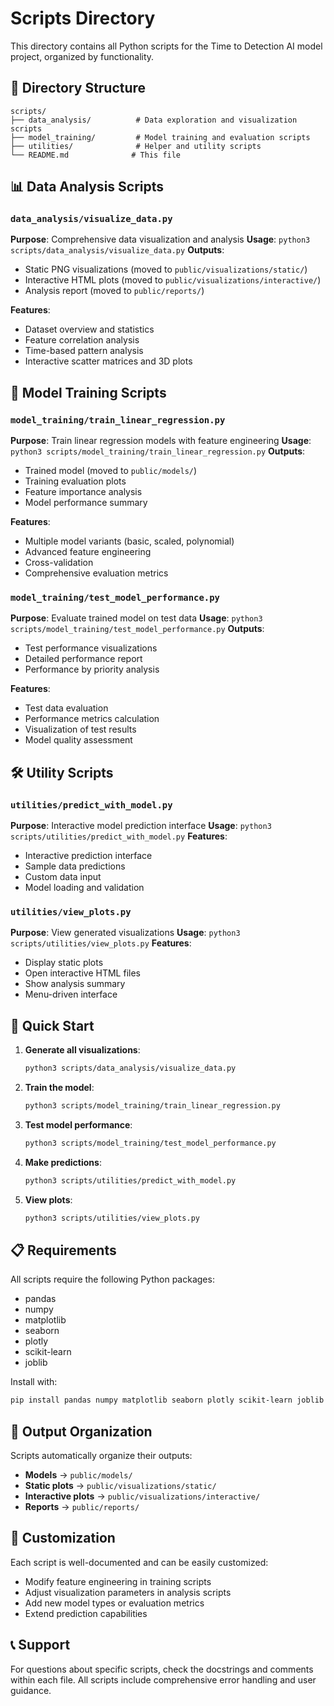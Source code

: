 # Scripts Directory

This directory contains all Python scripts for the Time to Detection AI model project, organized by functionality.

## 📁 Directory Structure

```
scripts/
├── data_analysis/          # Data exploration and visualization scripts
├── model_training/         # Model training and evaluation scripts
├── utilities/              # Helper and utility scripts
└── README.md              # This file
```

## 📊 Data Analysis Scripts

### `data_analysis/visualize_data.py`
**Purpose**: Comprehensive data visualization and analysis
**Usage**: `python3 scripts/data_analysis/visualize_data.py`
**Outputs**:
- Static PNG visualizations (moved to `public/visualizations/static/`)
- Interactive HTML plots (moved to `public/visualizations/interactive/`)
- Analysis report (moved to `public/reports/`)

**Features**:
- Dataset overview and statistics
- Feature correlation analysis
- Time-based pattern analysis
- Interactive scatter matrices and 3D plots

## 🤖 Model Training Scripts

### `model_training/train_linear_regression.py`
**Purpose**: Train linear regression models with feature engineering
**Usage**: `python3 scripts/model_training/train_linear_regression.py`
**Outputs**:
- Trained model (moved to `public/models/`)
- Training evaluation plots
- Feature importance analysis
- Model performance summary

**Features**:
- Multiple model variants (basic, scaled, polynomial)
- Advanced feature engineering
- Cross-validation
- Comprehensive evaluation metrics

### `model_training/test_model_performance.py`
**Purpose**: Evaluate trained model on test data
**Usage**: `python3 scripts/model_training/test_model_performance.py`
**Outputs**:
- Test performance visualizations
- Detailed performance report
- Performance by priority analysis

**Features**:
- Test data evaluation
- Performance metrics calculation
- Visualization of test results
- Model quality assessment

## 🛠️ Utility Scripts

### `utilities/predict_with_model.py`
**Purpose**: Interactive model prediction interface
**Usage**: `python3 scripts/utilities/predict_with_model.py`
**Features**:
- Interactive prediction interface
- Sample data predictions
- Custom data input
- Model loading and validation

### `utilities/view_plots.py`
**Purpose**: View generated visualizations
**Usage**: `python3 scripts/utilities/view_plots.py`
**Features**:
- Display static plots
- Open interactive HTML files
- Show analysis summary
- Menu-driven interface

## 🚀 Quick Start

1. **Generate all visualizations**:
   ```bash
   python3 scripts/data_analysis/visualize_data.py
   ```

2. **Train the model**:
   ```bash
   python3 scripts/model_training/train_linear_regression.py
   ```

3. **Test model performance**:
   ```bash
   python3 scripts/model_training/test_model_performance.py
   ```

4. **Make predictions**:
   ```bash
   python3 scripts/utilities/predict_with_model.py
   ```

5. **View plots**:
   ```bash
   python3 scripts/utilities/view_plots.py
   ```

## 📋 Requirements

All scripts require the following Python packages:
- pandas
- numpy
- matplotlib
- seaborn
- plotly
- scikit-learn
- joblib

Install with:
```bash
pip install pandas numpy matplotlib seaborn plotly scikit-learn joblib
```

## 📁 Output Organization

Scripts automatically organize their outputs:
- **Models** → `public/models/`
- **Static plots** → `public/visualizations/static/`
- **Interactive plots** → `public/visualizations/interactive/`
- **Reports** → `public/reports/`

## 🔧 Customization

Each script is well-documented and can be easily customized:
- Modify feature engineering in training scripts
- Adjust visualization parameters in analysis scripts
- Add new model types or evaluation metrics
- Extend prediction capabilities

## 📞 Support

For questions about specific scripts, check the docstrings and comments within each file. All scripts include comprehensive error handling and user guidance.
